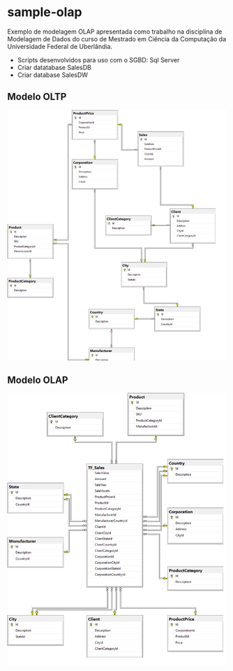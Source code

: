 # sample-olap
Exemplo de modelagem OLAP apresentada como trabalho na disciplina de Modelagem de Dados do curso de Mestrado em Ciência da Computação da Universidade Federal de Uberlândia.

- Scripts desenvolvidos para uso com o SGBD: Sql Server
- Criar datatabase SalesDB
- Criar database SalesDW

## Modelo OLTP

![Oltp Database Model](oltp.png)

## Modelo OLAP

![Olap Database Model](olap.png)